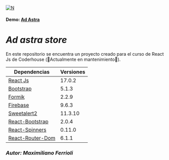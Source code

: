 [![N](https://res.cloudinary.com/adastrashop/image/upload/v1643496512/logo_vrpitf.png)](https://maxiferrioli.github.io/ferrioli-app/)

#### Demo: [Ad Astra](https://maxiferrioli.github.io/ferrioli-app/)
# _Ad astra store_

En este repositorio se encuentra un proyecto creado para el curso de React Js de Coderhouse (🔧Actualmente en mantenimiento🔨).

| Dependencias| Versiones|
| ------ | ------ |
| [React Js]| 17.0.2 |
| [Bootstrap]| 5.1.3 |
| [Formik] | 2.2.9 |
| [Firebase]| 9.6.3 |
| [Sweetalert2] | 11.3.10 |
| [React-Bootstrap] | 2.0.4 |
| [React-Spinners] | 0.11.0 |
| [React-Router-Dom] | 6.1.1 |

### _Autor: Maximiliano Ferrioli_

   [React Js]: <https://es.reactjs.org/docs/getting-started.html>
   [Firebase]: <https://firebase.google.com/>
   [React-Router-Dom]: <https://v5.reactrouter.com/web/guides/quick-start>
   [Bootstrap]: <https://getbootstrap.com/docs/5.1/getting-started/introduction/>
   [Formik]: <https://formik.org/docs/overview>
   [Sweetalert2]: <https://sweetalert2.github.io/#download>
   [React-Bootstrap]: <https://react-bootstrap.github.io/>
   [React-Spinners]: <https://www.npmjs.com/package/react-spinners>